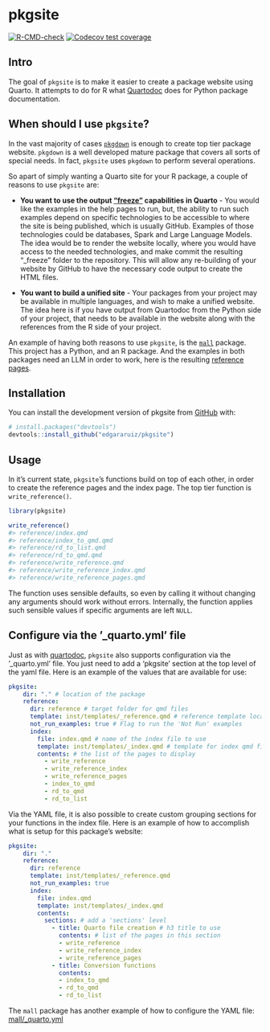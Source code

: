
<!-- README.md is generated from README.Rmd. Please edit that file -->

# pkgsite

<!-- badges: start -->

[![R-CMD-check](https://github.com/edgararuiz/pkgsite/actions/workflows/R-CMD-check.yaml/badge.svg)](https://github.com/edgararuiz/pkgsite/actions/workflows/R-CMD-check.yaml)
[![Codecov test
coverage](https://codecov.io/gh/edgararuiz/pkgsite/branch/main/graph/badge.svg)](https://app.codecov.io/gh/edgararuiz/pkgsite?branch=main)
<!-- badges: end -->

## Intro

The goal of `pkgsite` is to make it easier to create a package website
using Quarto. It attempts to do for R what
[Quartodoc](https://machow.github.io/quartodoc/get-started/overview.html)
does for Python package documentation.

## When should I use `pkgsite`?

In the vast majority of cases
[`pkgdown`](https://pkgdown.r-lib.org/index.html) is enough to create
top tier package website. `pkgdown` is a well developed mature package
that covers all sorts of special needs. In fact, `pkgsite` uses
`pkgdown` to perform several operations.

So apart of simply wanting a Quarto site for your R package, a couple of
reasons to use `pkgsite` are:

- **You want to use the output
  [“freeze”](https://quarto.org/docs/projects/code-execution.html#freeze)
  capabilities in Quarto** - You would like the examples in the help
  pages to run, but, the ability to run such examples depend on specific
  technologies to be accessible to where the site is being published,
  which is usually GitHub. Examples of those technologies could be
  databases, Spark and Large Language Models. The idea would be to
  render the website locally, where you would have access to the needed
  technologies, and make commit the resulting “\_freeze” folder to the
  repository. This will allow any re-building of your website by GitHub
  to have the necessary code output to create the HTML files.

- **You want to build a unified site** - Your packages from your project
  may be available in multiple languages, and wish to make a unified
  website. The idea here is if you have output from Quartodoc from the
  Python side of your project, that needs to be available in the website
  along with the references from the R side of your project.

An example of having both reasons to use `pkgsite`, is the
[`mall`](https://github.com/mlverse/mall) package. This project has a
Python, and an R package. And the examples in both packages need an LLM
in order to work, here is the resulting [reference
pages](https://mlverse.github.io/mall/reference/).

## Installation

You can install the development version of pkgsite from
[GitHub](https://github.com/) with:

``` r
# install.packages("devtools")
devtools::install_github("edgararuiz/pkgsite")
```

## Usage

In it’s current state, `pkgsite`’s functions build on top of each other,
in order to create the reference pages and the index page. The top tier
function is `write_reference()`.

``` r
library(pkgsite)

write_reference()
#> reference/index.qmd
#> reference/index_to_qmd.qmd
#> reference/rd_to_list.qmd
#> reference/rd_to_qmd.qmd
#> reference/write_reference.qmd
#> reference/write_reference_index.qmd
#> reference/write_reference_pages.qmd
```

The function uses sensible defaults, so even by calling it without
changing any arguments should work without errors. Internally, the
function applies such sensible values if specific arguments are left
`NULL`.

## Configure via the ’\_quarto.yml’ file

Just as with
[quartodoc](https://machow.github.io/quartodoc/get-started/overview.html#basic-use),
`pkgsite` also supports configuration via the ’\_quarto.yml’ file. You
just need to add a ‘pkgsite’ section at the top level of the yaml file.
Here is an example of the values that are available for use:

``` yaml
pkgsite: 
    dir: "." # location of the package
    reference:
      dir: reference # target folder for qmd files
      template: inst/templates/_reference.qmd # reference template location
      not_run_examples: true # Flag to run the 'Not Run' examples
      index:
        file: index.qmd # name of the index file to use
        template: inst/templates/_index.qmd # template for index qmd file
        contents: # the list of the pages to display
          - write_reference
          - write_reference_index
          - write_reference_pages
          - index_to_qmd
          - rd_to_qmd
          - rd_to_list        
```

Via the YAML file, it is also possible to create custom grouping
sections for your functions in the index file. Here is an example of how
to accomplish what is setup for this package’s website:

``` yaml
pkgsite: 
    dir: "."
    reference:
      dir: reference
      template: inst/templates/_reference.qmd
      not_run_examples: true
      index:
        file: index.qmd
        template: inst/templates/_index.qmd
        contents:
          sections: # add a 'sections' level
            - title: Quarto file creation # h3 title to use
              contents: # list of the pages in this section
              - write_reference
              - write_reference_index
              - write_reference_pages
            - title: Conversion functions
              contents:
              - index_to_qmd
              - rd_to_qmd
              - rd_to_list
```

The `mall` package has another example of how to configure the YAML
file:
[mall/\_quarto.yml](https://github.com/mlverse/mall/blob/main/_quarto.yml#L67-L90)
